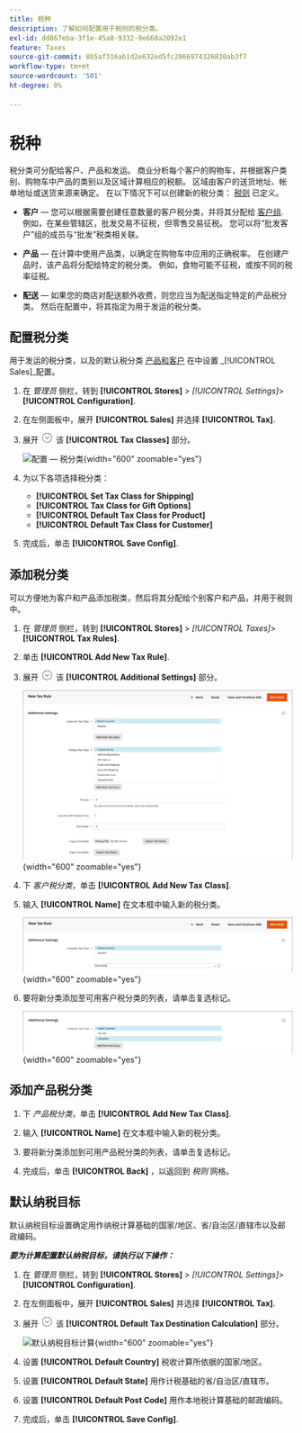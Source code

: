 ```yaml
---
title: 税种
description: 了解如何配置用于税则的税分类。
exl-id: dd867eba-3f1e-45a8-9332-9e668a2092e1
feature: Taxes
source-git-commit: 8b5af316ab1d2e632ed5fc2066974326830ab3f7
workflow-type: tm+mt
source-wordcount: '501'
ht-degree: 0%

---
```


# 税种

税分类可分配给客户、产品和发运。 商业分析每个客户的购物车，并根据客户类别、购物车中产品的类别以及区域计算相应的税额。 区域由客户的送货地址、帐单地址或送货来源来确定。 在以下情况下可以创建新的税分类： [税则](tax-rules.md) 已定义。

- **客户**  — 您可以根据需要创建任意数量的客户税分类，并将其分配给 [客户组](../customers/customer-groups.md). 例如，在某些管辖区，批发交易不征税，但零售交易征税。 您可以将“批发客户”组的成员与“批发”税类相关联。

- **产品**  — 在计算中使用产品类，以确定在购物车中应用的正确税率。 在创建产品时，该产品将分配给特定的税分类。 例如，食物可能不征税，或按不同的税率征税。

- **配送**  — 如果您的商店对配送额外收费，则您应当为配送指定特定的产品税分类。 然后在配置中，将其指定为用于发运的税分类。

## 配置税分类

用于发运的税分类，以及的默认税分类 [产品和客户](#add-a-product-tax-class) 在中设置 _[!UICONTROL Sales]_配置。

1. 在 _管理员_ 侧栏，转到 **[!UICONTROL Stores]** > _[!UICONTROL Settings]_>**[!UICONTROL Configuration]**.

1. 在左侧面板中，展开 **[!UICONTROL Sales]** 并选择 **[!UICONTROL Tax]**.

1. 展开 ![扩展选择器](../assets/icon-display-expand.png) 该 **[!UICONTROL Tax Classes]** 部分。

   ![配置 — 税分类](../configuration-reference/sales/assets/tax-tax-classes.png){width="600" zoomable="yes"}

1. 为以下各项选择税分类：

   - **[!UICONTROL Set Tax Class for Shipping]**
   - **[!UICONTROL Tax Class for Gift Options]**
   - **[!UICONTROL Default Tax Class for Product]**
   - **[!UICONTROL Default Tax Class for Customer]**

1. 完成后，单击 **[!UICONTROL Save Config]**.

## 添加税分类

可以方便地为客户和产品添加税类，然后将其分配给个别客户和产品，并用于税则中。

1. 在 _管理员_ 侧栏，转到 **[!UICONTROL Stores]** > _[!UICONTROL Taxes]_>**[!UICONTROL Tax Rules]**.

1. 单击 **[!UICONTROL Add New Tax Rule]**.

1. 展开 ![扩展选择器](../assets/icon-display-expand.png) 该 **[!UICONTROL Additional Settings]** 部分。

   ![添加新税分类](./assets/tax-class-additional-settings.png){width="600" zoomable="yes"}

1. 下 _客户税分类_，单击 **[!UICONTROL Add New Tax Class]**.

1. 输入 **[!UICONTROL Name]** 在文本框中输入新的税分类。

   ![添加新税分类](./assets/tax-class-customer-add-new.png){width="600" zoomable="yes"}

1. 要将新分类添加至可用客户税分类的列表，请单击复选标记。

   ![新税分类](./assets/tax-classes-updated.png){width="600" zoomable="yes"}

## 添加产品税分类

1. 下 _产品税分类_，单击 **[!UICONTROL Add New Tax Class]**.

1. 输入 **[!UICONTROL Name]** 在文本框中输入新的税分类。

1. 要将新分类添加到可用产品税分类的列表，请单击复选标记。

1. 完成后，单击 **[!UICONTROL Back]** ，以返回到 _税则_ 网格。

## 默认纳税目标

默认纳税目标设置确定用作纳税计算基础的国家/地区、省/自治区/直辖市以及邮政编码。

**_要为计算配置默认纳税目标，请执行以下操作：_**

1. 在 _管理员_ 侧栏，转到 **[!UICONTROL Stores]** > _[!UICONTROL Settings]_>**[!UICONTROL Configuration]**.

1. 在左侧面板中，展开 **[!UICONTROL Sales]** 并选择 **[!UICONTROL Tax]**.

1. 展开 ![扩展选择器](../assets/icon-display-expand.png) 该 **[!UICONTROL Default Tax Destination Calculation]** 部分。

   ![默认纳税目标计算](../configuration-reference/sales/assets/tax-default-tax-destination-calculation.png){width="600" zoomable="yes"}

1. 设置 **[!UICONTROL Default Country]** 税收计算所依据的国家/地区。

1. 设置 **[!UICONTROL Default State]** 用作计税基础的省/自治区/直辖市。

1. 设置 **[!UICONTROL Default Post Code]** 用作本地税计算基础的邮政编码。

1. 完成后，单击 **[!UICONTROL Save Config]**.
